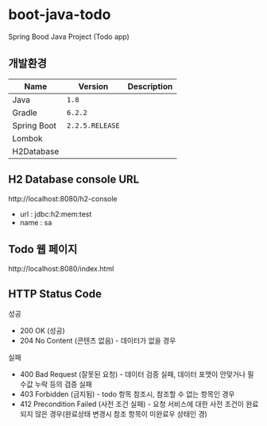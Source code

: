 # boot-java-todo
Spring Bood Java Project (Todo app)

## 개발환경
| Name | Version | Description |
| --- | --- | --- |
| Java | `1.8` |
| Gradle | `6.2.2` |
| Spring Boot | `2.2.5.RELEASE` |
| Lombok | 
| H2Database |

## H2 Database console URL
http://localhost:8080/h2-console
- url : jdbc:h2:mem:test
- name : sa

## Todo 웹 페이지
http://localhost:8080/index.html

## HTTP Status Code
성공
- 200 OK (성공)
- 204 No Content (콘텐츠 없음) - 데이터가 없을 경우

실패
- 400 Bad Request (잘못된 요청) - 데이터 검증 실패, 데이터 포맷이 안맞거나 필수값 누락 등의 검증 실패
- 403 Forbidden (금지됨) - todo 항목 참조시, 참조할 수 없는 항목인 경우
- 412 Precondition Failed (사전 조건 실패) - 요청 서비스에 대한 사전 조건이 완료되지 않은 경우(완료상태 변경시 참조 항목이 미완료우 상태인 경)

